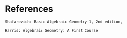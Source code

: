 # References
    
    Shafarevich: Basic Algebraic Geometry 1, 2nd edition,
    
    Harris: Algebraic Geometry: A First Course
    
